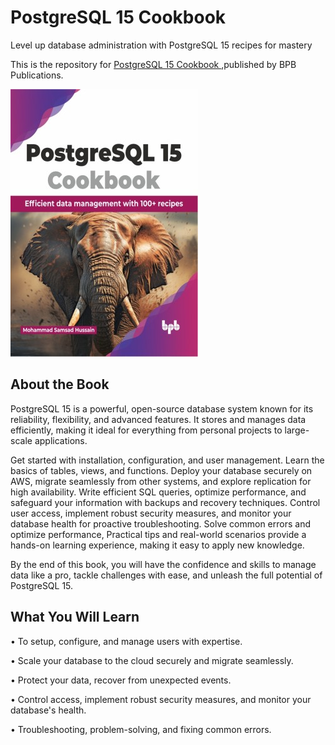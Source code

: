 # PostgreSQL 15 Cookbook

Level up database administration with PostgreSQL 15 recipes for mastery

This is the repository for [PostgreSQL 15 Cookbook
](https://bpbonline.com/products/postgresql-15-cookbook?variant=43323003994312),published by BPB Publications.

<img src="9789355516619.jpg">

## About the Book
PostgreSQL 15 is a powerful, open-source database system known for its reliability, flexibility, and advanced features. It stores and manages data efficiently, making it ideal for everything from personal projects to large-scale applications.

Get started with installation, configuration, and user management. Learn the basics of tables, views, and functions. Deploy your database securely on AWS, migrate seamlessly from other systems, and explore replication for high availability. Write efficient SQL queries, optimize performance, and safeguard your information with backups and recovery techniques. Control user access, implement robust security measures, and monitor your database health for proactive troubleshooting. Solve common errors and optimize performance, Practical tips and real-world scenarios provide a hands-on learning experience, making it easy to apply new knowledge.

By the end of this book, you will have the confidence and skills to manage data like a pro, tackle challenges with ease, and unleash the full potential of PostgreSQL 15.

## What You Will Learn
• To setup, configure, and manage users with expertise.

• Scale your database to the cloud securely and migrate seamlessly.

• Protect your data, recover from unexpected events. 

• Control access, implement robust security measures, and monitor your database's health.

• Troubleshooting, problem-solving, and fixing common errors.
